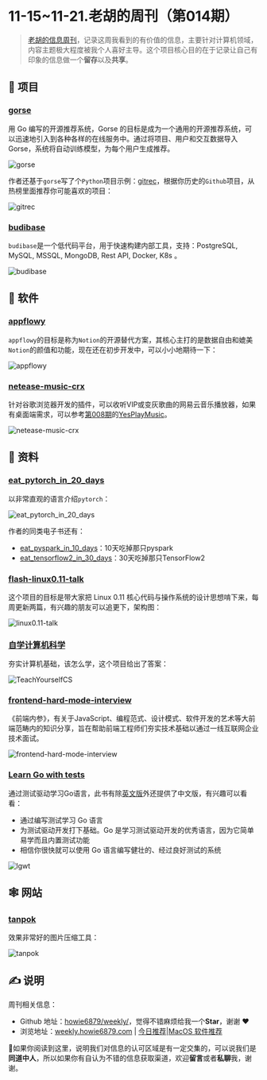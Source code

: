 # 11-15~11-21.老胡的周刊（第014期）

> [老胡的信息周刊](https://weekly.howie6879.com/)，记录这周我看到的有价值的信息，主要针对计算机领域，内容主题极大程度被我个人喜好主导。这个项目核心目的在于记录让自己有印象的信息做一个**留存**以及**共享**。

## 🎯 项目

### [gorse](https://github.com/zhenghaoz/gorse)

用 Go 编写的开源推荐系统，Gorse 的目标是成为一个通用的开源推荐系统，可以迅速地引入到各种各样的在线服务中。通过将项目、用户和交互数据导入 Gorse，系统将自动训练模型，为每个用户生成推荐。

![gorse](https://img.turingark.com/uPic/nP2kgE.jpg)

作者还基于`gorse`写了个`Python`项目示例：[gitrec](https://github.com/zhenghaoz/gitrec)，根据你历史的`Github`项目，从热榜里面推荐你可能喜欢的项目：

![gitrec](https://img.turingark.com/uPic/jAuEdM.jpg)

### [budibase](https://github.com/Budibase/budibase)

`budibase`是一个低代码平台，用于快速构建内部工具，支持：PostgreSQL, MySQL, MSSQL, MongoDB, Rest API, Docker, K8s 。

![budibase](https://img.turingark.com/uPic/bCfcQe.jpg)


## 🤖 软件

### [appflowy](https://github.com/AppFlowy-IO/appflowy)

`appflowy`的目标是称为`Notion`的开源替代方案，其核心主打的是数据自由和媲美`Notion`的颜值和功能，现在还在初步开发中，可以小小地期待一下：

![appflowy](https://img.turingark.com/uPic/JhzdLT.jpg)


### [netease-music-crx](https://github.com/sigoden/netease-music-crx)

针对谷歌浏览器开发的插件，可以收听VIP或变灰歌曲的网易云音乐播放器，如果有桌面端需求，可以参考[第008期](https://weekly.howie6879.com/2021/10-04~10-10.%E6%88%91%E7%9A%84%E5%91%A8%E5%88%8A%EF%BC%88%E7%AC%AC008%E6%9C%9F%EF%BC%89.html?h=yes#yesplaymusic)的[YesPlayMusic](https://github.com/qier222/YesPlayMusic)。

![netease-music-crx](https://img.turingark.com/uPic/rkgRfw.png)

## 👀 资料

### [eat_pytorch_in_20_days](https://github.com/lyhue1991/eat_pytorch_in_20_days)

以非常直观的语言介绍`pytorch`：

![eat_pytorch_in_20_days](https://img.turingark.com/uPic/fnTFJ5.png)

作者的同类电子书还有：

- [eat_pyspark_in_10_days](https://github.com/lyhue1991/eat_pyspark_in_10_days)：10天吃掉那只pyspark
- [eat_tensorflow2_in_30_days](https://github.com/lyhue1991/eat_tensorflow2_in_30_days)：30天吃掉那只TensorFlow2

### [flash-linux0.11-talk](https://github.com/sunym1993/flash-linux0.11-talk)

这个项目的目标是带大家把 Linux 0.11 核心代码与操作系统的设计思想啃下来，每周更新两篇，有兴趣的朋友可以追更下，架构图：

![linux0.11-talk](https://img.turingark.com/uPic/P4ekdG.jpg)

### [自学计算机科学](https://github.com/izackwu/TeachYourselfCS-CN/blob/master/TeachYourselfCS-CN.md)

夯实计算机基础，该怎么学，这个项目给出了答案：

![TeachYourselfCS](https://img.turingark.com/uPic/hKl2yK.png)

### [frontend-hard-mode-interview](https://github.com/coffe1891/frontend-hard-mode-interview/)

《前端内参》，有关于JavaScript、编程范式、设计模式、软件开发的艺术等大前端范畴内的知识分享，旨在帮助前端工程师们夯实技术基础以通过一线互联网企业技术面试。

![frontend-hard-mode-interview](https://img.turingark.com/uPic/frontend-hard-mode-interview.png)


### [Learn Go with tests](https://studygolang.gitbook.io/learn-go-with-tests)

通过测试驱动学习Go语言，此书有除[英文版](https://github.com/quii/learn-go-with-tests)外还提供了中文版，有兴趣可以看看：

- 通过编写测试学习 Go 语言
- 为测试驱动开发打下基础。Go 是学习测试驱动开发的优秀语言，因为它简单易学而且内置测试功能
- 相信你很快就可以使用 Go 语言编写健壮的、经过良好测试的系统

![lgwt](https://img.turingark.com/uPic/lgwt.jpg)

## 🕸 网站

### [tanpok](https://tool.tanpok.com/#/)

效果非常好的图片压缩工具：

![tanpok](https://img.turingark.com/uPic/8fZN8v.png)

## ✍️ 说明

周刊相关信息：

- Github 地址：[howie6879/weekly/](https://github.com/howie6879/weekly/)，觉得不错麻烦给我一个**Star**，谢谢 ❤️
- 浏览地址：[weekly.howie6879.com](https://weekly.howie6879.com) | [今日推荐](https://weekly.howie6879.com/recommend/index.html)|[MacOS 软件推荐](https://weekly.howie6879.com/soft/mac.html)

🙌如果你阅读到这里，说明我们对信息的认可区域是有一定交集的，可以说我们是**同道中人**，所以如果你有自认为不错的信息获取渠道，欢迎**留言**或者**私聊**我，谢谢。
